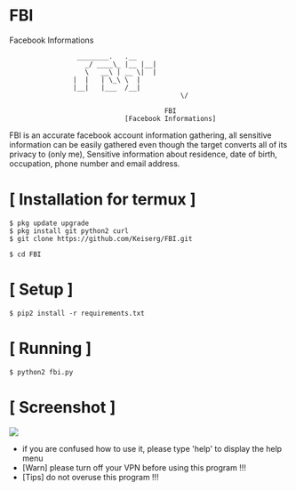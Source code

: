 # FBI
Facebook Informations

```
				 ________.   .__ 
			       _/ ____\_ |__ |__|
			       \   __\ | __ \|  |
				|  |   | \_\ \  |
				|__|   |___  /__|
                                           \/    
                                       
                                       FBI
                             [Facebook Informations]
```
FBI is an accurate facebook account information gathering, all sensitive information can be easily gathered even though the target converts all of its privacy to (only me), Sensitive information about residence, date of birth, occupation, phone number and email address.



# [ Installation for termux ]
```
$ pkg update upgrade
$ pkg install git python2 curl
$ git clone https://github.com/Keiserg/FBI.git

$ cd FBI
```

# [ Setup ]
```
$ pip2 install -r requirements.txt
```
# [ Running ]
```
$ python2 fbi.py
```
# [ Screenshot ]
<img src="https://image.ibb.co/iLFhD9/fbi.png"/>

* if you are confused how to use it, please type 'help' to display the help menu
* [Warn] please turn off your VPN before using this program !!!
* [Tips] do not overuse this program !!!
